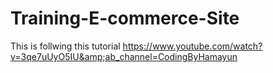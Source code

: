 # Training-E-commerce-Site
This is follwing this tutorial https://www.youtube.com/watch?v=3qe7uUyO5IU&amp;ab_channel=CodingByHamayun
